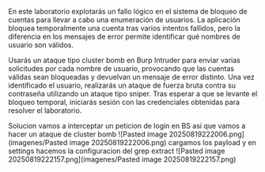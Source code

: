 En este laboratorio explotarás un fallo lógico en el sistema de bloqueo de cuentas para llevar a cabo una enumeración de usuarios. La aplicación bloquea temporalmente una cuenta tras varios intentos fallidos, pero la diferencia en los mensajes de error permite identificar qué nombres de usuario son válidos.

Usarás un ataque tipo cluster bomb en Burp Intruder para enviar varias solicitudes por cada nombre de usuario, provocando que las cuentas válidas sean bloqueadas y devuelvan un mensaje de error distinto. Una vez identificado el usuario, realizarás un ataque de fuerza bruta contra su contraseña utilizando un ataque tipo sniper. Tras esperar a que se levante el bloqueo temporal, iniciarás sesión con las credenciales obtenidas para resolver el laboratorio.

Solucion
vamos a interceptar un peticion de login en BS
asi que vamos a hacer un ataque de cluster bomb
![Pasted image 20250819222006.png](imagenes/Pasted image 20250819222006.png)
cargamos los payload y en settings hacemos la configuracion del grep extract
![Pasted image 20250819222157.png](imagenes/Pasted image 20250819222157.png)
